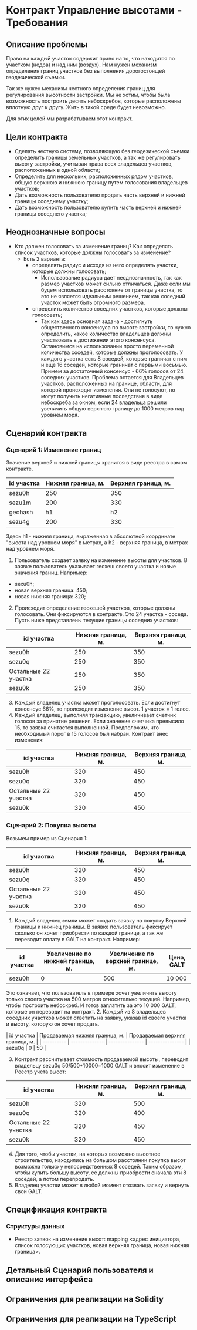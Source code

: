 # Контракт Управление высотами - Требования

## Описание проблемы
Право на каждый участок содержит право на то, что находится по участком (недра) и над ним (воздух).
Нам нужен механизм определения границ участков без выполнения дорогостоящей геодезической съемки.

Так же нужен механизм честного определения границ для регулирования высотности застройки. Мы не хотим, чтобы была возможность построить десять небоскребов, которые расположены вплотную друг к другу. Жить в такой среде будет невозможно.

Для этих целей мы разрабатываем этот контракт.

## Цели контракта
- Сделать честную систему, позволяющую без геодезической съемки определить границы земельных участков, а так же регулировать высоту застройки, учитывая права всех владельцев участков, расположенных в одной области;
- Определить для нескольких, расположенных рядом участков, общую верхнюю и нижнюю границу путем голосования владельцев участков;
- Дать возможность пользователю продать часть верхней и нижней границы соседнему участку;
- Дать возможность пользователю купить часть верхней и нижней границы соседнего участка;

## Неоднозначные вопросы
- Кто должен голосовать за изменение границ?
Как определять список участков, которые должны голосовать за изменение?
  - Есть 2 варианта:
    - определять радиус и исходя из него определять участки, которые должны голосовать;
      - Использование радиуса дает неоднозначность, так как размер участков может сильно отличаться. Даже если мы будем использовать расстояние от границы участка, то это не является идеальным решением, так как соседний участок может быть огромного размера.
    - определить количество соседних участков, которые должны голосовать;
      - Так как здесь основная задача - достигнуть общественного консенсуса по высоте застройки, то нужно определить, какое количество владельцев должны участвовать в достижении этого консенсуса. Остановимся на использовании просто переменной количества соседей, которые должны проголосовать. У каждого участка есть 8 соседей, которые граничат с ним и еще 16 соседей, которые граничат с первыми восьмью. Примем за достаточный консенсус - 66% голосов от 24 соседних участков. Проблема остается для Владельцев участков, расположенных на границе, области, для которой происходят изменения. Они не голосуют, но могут получить негативные последствия в виде небоскреба за окном, если 24 владельца решили увеличить общую верхнюю границу до 1000 метров над уровнем моря.

## Сценарий контракта
### Сценарий 1: Изменение границ
Значение верхней и нижней границы хранится в виде реестра в самом контракте.

| id участка | Нижняя граница, м. | Верхняя граница, м. |
| ---------- | -------------- | --------------- |
| sezu0h | 250 | 350 |
| sezu1m | 200 | 330 |
| geohash | h1 | h2 |
| sezu4g | 200 | 330 |

Здесь h1 - нижняя граница, выраженная в абсолютной координате "высота над уровнем моря" в метрах, а h2 - верхняя граница, в метрах над уровнем моря.
1. Пользователь создает заявку на изменение высоты для участков. В заявке пользователь указывает  геохеш своего участка и новые значения границ.
Например:
- sexu0h;
- новая верхняя граница: 450;
- новая нижняя граница: 320;
2. Происходит определение геохешей участков, которые должны голосовать. Они фиксируются в контракте. Это 24 участка - соседа.
Пусть ниже представлены текущие границы соседних участков:

| id участка | Нижняя граница, м. | Верхняя граница, м. |
| ---------- | -------------- | --------------- |
| sezu0h | 250 | 350 |
| sezu0q | 250 | 350 |
| Остальные 22 участка  | 250 | 350 |
| sezu0k | 250 | 350 |

3. Каждый владелец участка может проголосовать. Если достигнут консенсус 66%, то происходит изменение высот. 1 участок = 1 голос.
4. Каждый владелец, выполняя транзакцию, увеличивает счетчик голосов за принятие решения. Если значение счетчика превысило 15, то заявка считается выполненной.
Предположим, что необходимый порог в 15 голосов был набран. Контракт внес изменения:

| id участка | Нижняя граница, м. | Верхняя граница, м. |
| ---------- | -------------- | --------------- |
| sezu0h | 320 | 450 |
| sezu0q | 320 | 450 |
| Остальные 22 участка | 320 | 450 |
| sezu0k | 320 | 450 |

### Сценарий 2: Покупка высоты
Возьмем пример из Сценария 1:

| id участка | Нижняя граница, м. | Верхняя граница, м. |
| ---------- | -------------- | --------------- |
| sezu0h | 320 | 450 |
| sezu0q | 320 | 450 |
| Остальные 22 участка | 320 | 450 |
| sezu0k | 320 | 450 |

1. Каждый владелец земли может создать заявку на покупку Верхней границы и нижнец границы. В заявке пользователь фиксирует сколько он хочет приобрести по каждой границе, а так же переводит оплату в GALT на контракт.
Например:

| id участка | Увеличение по нижней границе, м. | Увеличение по верхней границе, м. | Цена, GALT|
| ---------- | -------------- | --------------- | --------------- |
| sezu0h | 0 | 500 | 10 000 |

Это означает, что пользователь в примере хочет увеличить высоту только своего участка на 500 метров относительно текущей. Например, чтобы построить небоскреб. И готов заплатить за это 10 000 GALT, которые он переводит на контракт.
2. Каждый из 8 владельцев соседних участков может ответить на заявку, указав id своего участка и высоту, которую он хочет продать.

| id участка | Продаваемая нижняя граница, м. | Продаваемая верхняя граница, м. |
| ---------- | -------------- | --------------- | --------------- |
| sezu0q | 0 | 50 |

3. Контракт рассчитывает стоимость продаваемой высоты, переводит владельцу sezu0q 50/500*10000=1000 GALT и вносит изменение в Реестр учета высот:

| id участка | Нижняя граница, м. | Верхняя граница, м. |
| ---------- | -------------- | --------------- |
| sezu0h | 320 | 500 |
| sezu0q | 320 | 400 |
| Остальные 22 участка | 320 | 450 |
| sezu0k | 320 | 450 |

4. Для того, чтобы участки, на которых возможно высотное строительство, находились на большом расстоянии покупка высот возможна только у непосредственных 8 соседей. Таким образом, чтобы купить большу высоту, ее должны приобрести сначала эти 8 соседей, а потом перепродать.
5. Владелец участки может в любой момент отозвать заявку и вернуть свои GALT.

## Спецификация контракта
### Структуры данных
- Реестр заявок на изменение высот: mapping <адрес инициатора, список голосующих участков, новая верхняя граница, новая нижняя граница>.

## Детальный Сценарий пользователя и описание интерфейса

## Ограничения для реализации на Solidity

## Ограничения для реализации на TypeScript
